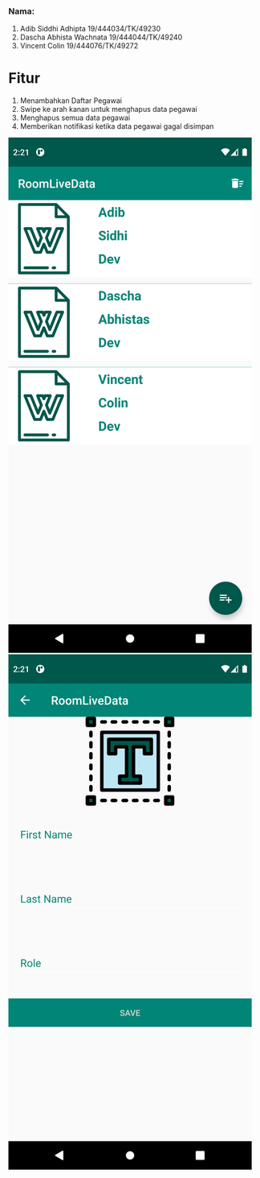### Nama: 
1. Adib Siddhi Adhipta      19/444034/TK/49230
2. Dascha Abhista Wachnata  19/444044/TK/49240
3. Vincent Colin            19/444076/TK/49272

# Fitur
1. Menambahkan Daftar Pegawai
2. Swipe ke arah kanan untuk menghapus data pegawai
3. Menghapus semua data pegawai
4. Memberikan notifikasi ketika data pegawai gagal disimpan

![alt text](img/1.png "MainMenu")
![alt text](img/2.png "Add New Employee")